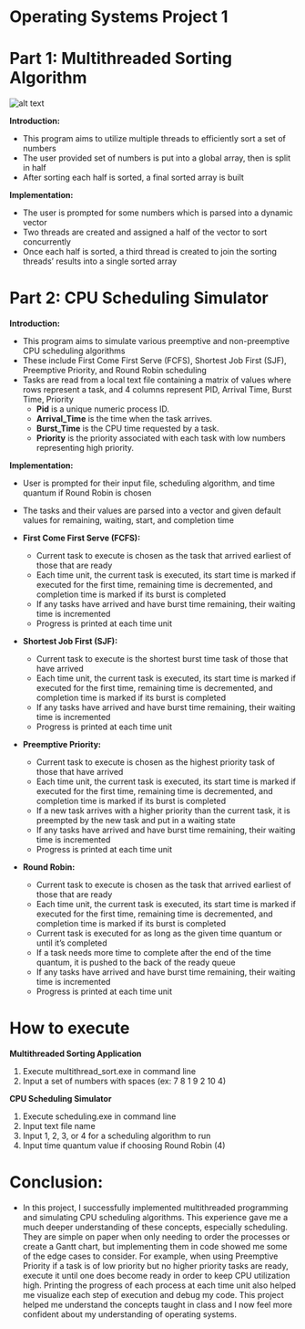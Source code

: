 Operating Systems Project 1
===========================

# Part 1: Multithreaded Sorting Algorithm

![alt text](https://www.coursehero.com/qa/attachment/17486375/)

**Introduction:**
- This program aims to utilize multiple threads to efficiently sort a set of numbers
- The user provided set of numbers is put into a global array, then is split in half
- After sorting each half is sorted, a final sorted array is built

**Implementation:**
- The user is prompted for some numbers which is parsed into a dynamic vector
- Two threads are created and assigned a half of the vector to sort concurrently
- Once each half is sorted, a third thread is created to join the sorting threads’ results into a single sorted array


# Part 2: CPU Scheduling Simulator

**Introduction:**
* This program aims to simulate various preemptive and non-preemptive CPU scheduling
algorithms
* These include First Come First Serve (FCFS), Shortest Job First (SJF), Preemptive
Priority, and Round Robin scheduling
* Tasks are read from a local text file containing a matrix of values where rows represent a task, and 4 columns represent PID, Arrival Time, Burst Time, Priority
    - **Pid** is a unique numeric process ID.
    - **Arrival_Time** is the time when the task arrives.
    - **Burst_Time** is the CPU time requested by a task.
    - **Priority** is the priority associated with each task with low numbers representing high priority.

**Implementation:**
* User is prompted for their input file, scheduling algorithm, and time quantum if Round
Robin is chosen
* The tasks and their values are parsed into a vector and given default values for remaining,
waiting, start, and completion time

* **First Come First Serve (FCFS):**
    * Current task to execute is chosen as the task that arrived earliest of those that are
ready
    * Each time unit, the current task is executed, its start time is marked if executed for
the first time, remaining time is decremented, and completion time is marked if its
burst is completed
    * If any tasks have arrived and have burst time remaining, their waiting time is
incremented
    * Progress is printed at each time unit

* **Shortest Job First (SJF):**
    * Current task to execute is the shortest burst time task of those that have arrived
    * Each time unit, the current task is executed, its start time is marked if executed for
the first time, remaining time is decremented, and completion time is marked if its
burst is completed
    * If any tasks have arrived and have burst time remaining, their waiting time is
incremented
    * Progress is printed at each time unit

* **Preemptive Priority:**
    * Current task to execute is chosen as the highest priority task of those that have
arrived
    * Each time unit, the current task is executed, its start time is marked if executed for
the first time, remaining time is decremented, and completion time is marked if its
burst is completed
    * If a new task arrives with a higher priority than the current task, it is preempted by
the new task and put in a waiting state
    * If any tasks have arrived and have burst time remaining, their waiting time is
incremented
    * Progress is printed at each time unit

* **Round Robin:**
    * Current task to execute is chosen as the task that arrived earliest of those that are
ready
    * Each time unit, the current task is executed, its start time is marked if executed for
the first time, remaining time is decremented, and completion time is marked if its
burst is completed
    * Current task is executed for as long as the given time quantum or until it’s
completed
    * If a task needs more time to complete after the end of the time quantum, it is
pushed to the back of the ready queue
    * If any tasks have arrived and have burst time remaining, their waiting time is
incremented
    * Progress is printed at each time unit

# How to execute
**Multithreaded Sorting Application**
1. Execute multithread_sort.exe in command line
2. Input a set of numbers with spaces (ex:  7 8 1 9 2 10 4)

**CPU Scheduling Simulator**
1. Execute scheduling.exe in command line
2. Input text file name
3. Input 1, 2, 3, or 4 for a scheduling algorithm to run
4. Input time quantum value if choosing Round Robin (4)

# Conclusion:
- In this project, I successfully implemented multithreaded programming and simulating
CPU scheduling algorithms. This experience gave me a much deeper understanding of these
concepts, especially scheduling. They are simple on paper when only needing to order the
processes or create a Gantt chart, but implementing them in code showed me some of the edge
cases to consider. For example, when using Preemptive Priority if a task is of low priority but no
higher priority tasks are ready, execute it until one does become ready in order to keep CPU
utilization high. Printing the progress of each process at each time unit also helped me visualize
each step of execution and debug my code. This project helped me understand the concepts
taught in class and I now feel more confident about my understanding of operating systems.

